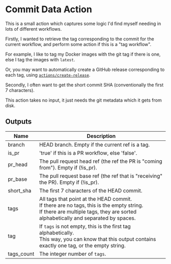 # Commit Data Action

This is a small action which captures some logic I'd find myself needing in lots of different workflows.

Firstly, I wanted to retrieve the tag corresponding to the commit for the current workflow, and perform some action if this is a "tag workflow".

For example, I like to tag my Docker images with the git tag if there is one, else I tag the images with `latest`.

Or, you may want to automatically create a GitHub release corresponding to each tag, using [`actions/create-release`](https://github.com/actions/create-release).

Secondly, I often want to get the short commit SHA (conventionally the first 7 characters).

This action takes no input, it just needs the git metadata which it gets from disk.

## Outputs

| Name | Description |
| ---- | ----------- |
| branch | HEAD branch. Empty if the current ref is a tag. |
| is_pr | 'true' if this is a PR workflow, else 'false'. |
| pr_head | The pull request head ref (the ref the PR is "coming from"). Empty if (!is_pr). |
| pr_base | The pull request base ref (the ref that is "receiving" the PR). Empty if (!is_pr). |
| short_sha | The first 7 characters of the HEAD commit. |
| tags | All tags that point at the HEAD commit. <br>If there are no tags, this is the empty string. <br>If there are multiple tags, they are sorted alphabetically and separated by spaces. |
| tag  | If `tags` is not empty, this is the first tag alphabetically. <br>This way, you can know that this output contains exactly one tag, or the empty string. |
| tags_count | The integer number of `tags`. |
